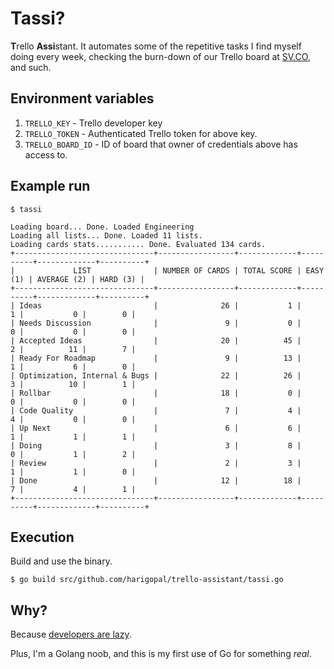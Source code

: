 # Tassi?

**T**rello **Assi**stant. It automates some of the repetitive tasks I find myself doing every week, checking the burn-down of our Trello board at [SV.CO](https://www.sv.co), and such.

## Environment variables

1. `TRELLO_KEY` - Trello developer key
2. `TRELLO_TOKEN` - Authenticated Trello token for above key.
3. `TRELLO_BOARD_ID` - ID of board that owner of credentials above has access to.

## Example run

```
$ tassi

Loading board... Done. Loaded Engineering
Loading all lists... Done. Loaded 11 lists.
Loading cards stats........... Done. Evaluated 134 cards.
+-------------------------------+-----------------+-------------+----------+-------------+----------+
|             LIST              | NUMBER OF CARDS | TOTAL SCORE | EASY (1) | AVERAGE (2) | HARD (3) |
+-------------------------------+-----------------+-------------+----------+-------------+----------+
| Ideas                         |              26 |           1 |        1 |           0 |        0 |
| Needs Discussion              |               9 |           0 |        0 |           0 |        0 |
| Accepted Ideas                |              20 |          45 |        2 |          11 |        7 |
| Ready For Roadmap             |               9 |          13 |        1 |           6 |        0 |
| Optimization, Internal & Bugs |              22 |          26 |        3 |          10 |        1 |
| Rollbar                       |              18 |           0 |        0 |           0 |        0 |
| Code Quality                  |               7 |           4 |        4 |           0 |        0 |
| Up Next                       |               6 |           6 |        1 |           1 |        1 |
| Doing                         |               3 |           8 |        0 |           1 |        2 |
| Review                        |               2 |           3 |        1 |           1 |        0 |
| Done                          |              12 |          18 |        7 |           4 |        1 |
+-------------------------------+-----------------+-------------+----------+-------------+----------+
```

## Execution

Build and use the binary.

```
$ go build src/github.com/harigopal/trello-assistant/tassi.go
```

## Why?

Because [developers are lazy](http://threevirtues.com/).

Plus, I'm a Golang noob, and this is my first use of Go for something _real_.
